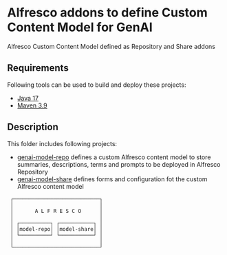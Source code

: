 # Alfresco addons to define Custom Content Model for GenAI

Alfresco Custom Content Model defined as Repository and Share addons

## Requirements

Following tools can be used to build and deploy these projects:

* [Java 17](https://www.oracle.com/java/technologies/javase/jdk17-archive-downloads.html)
* [Maven 3.9](https://maven.apache.org/download.cgi)


## Description

This folder includes following projects:

* [genai-model-repo](genai-model-repo) defines a custom Alfresco content model to store summaries, descriptions, terms and prompts to be deployed in Alfresco Repository
* [genai-model-share](genai-model-share) defines forms and configuration fot the custom Alfresco content model

```
 ┌────────────────────────────┐
 │                            │
 │       A L F R E S C O      │
 │                            │
 │ ┌──────────┐ ┌───────────┐ │
 │ │model-repo│ │model-share│ │
 │ └──────────┘ └───────────┘ │
 │                            │
 └────────────────────────────┘
```
